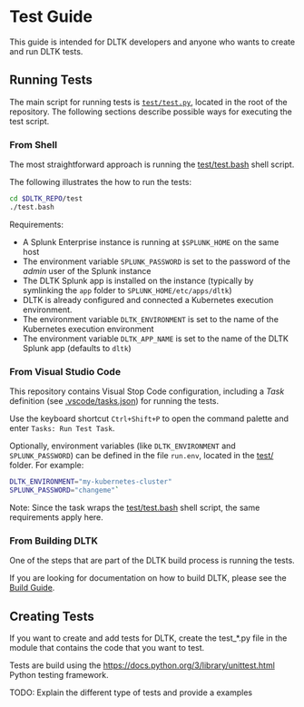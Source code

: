 # Test Guide

This guide is intended for DLTK developers and anyone who wants to create and run DLTK tests.

## Running Tests

The main script for running tests is [`test/test.py`](../../test/test.py), located in the root of the repository. The following sections describe possible ways for executing the test script.

### From Shell

The most straightforward approach is running the [test/test.bash](../../test/test.bash) shell script.

The following illustrates the how to run the tests:

```bash
cd $DLTK_REPO/test
./test.bash
```

Requirements:

- A Splunk Enterprise instance is running at `$SPLUNK_HOME` on the same host
- The environment variable `SPLUNK_PASSWORD` is set to the password of the *admin* user of the Splunk instance
- The DLTK Splunk app is installed on the instance (typically by symlinking the `app` folder to `SPLUNK_HOME/etc/apps/dltk`)
- DLTK is already configured and connected a Kubernetes execution environment.
- The environment variable `DLTK_ENVIRONMENT` is set to the name of the Kubernetes execution environment
- The environment variable `DLTK_APP_NAME` is set to the name of the DLTK Splunk app (defaults to `dltk`)

### From Visual Studio Code

This repository contains Visual Stop Code configuration, including a *Task* definition (see [.vscode/tasks.json](../../.vscode/tasks.json)) for running the tests.

Use the keyboard shortcut `Ctrl+Shift+P` to open the command palette and enter `Tasks: Run Test Task`.

Optionally, environment variables (like `DLTK_ENVIRONMENT` and `SPLUNK_PASSWORD`) can be defined in the file `run.env`, located in the [test/](../../test/) folder. For example:

```bash
DLTK_ENVIRONMENT="my-kubernetes-cluster"
SPLUNK_PASSWORD="changeme"`
```

Note: Since the task wraps the [test/test.bash](../../test/test.bash) shell script, the same requirements apply here.

### From Building DLTK

One of the steps that are part of the DLTK build process is running the tests.

If you are looking for documentation on how to build DLTK, please see the [Build Guide](build.md).

## Creating Tests

If you want to create and add tests for DLTK, create the test_*.py file in the module that contains the code that you want to test.

Tests are build using the <https://docs.python.org/3/library/unittest.html> Python testing framework.

TODO: Explain the different type of tests and provide a examples
